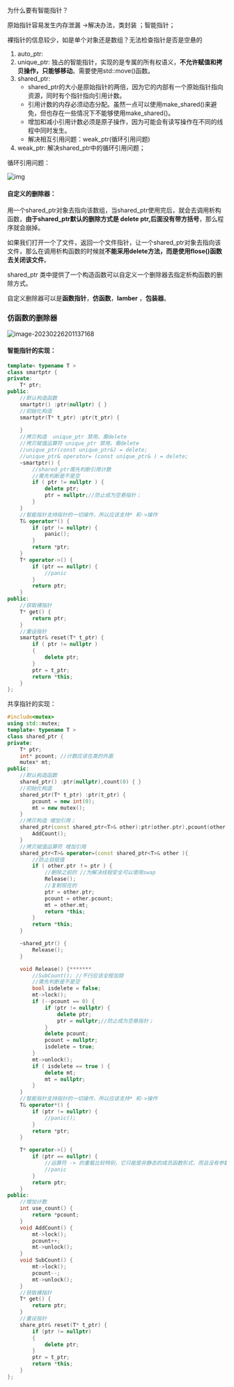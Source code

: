 为什么要有智能指针？

原始指针容易发生内存泄漏 ->解决办法，类封装  ；智能指针；

裸指针的信息较少，如是单个对象还是数组？无法检查指针是否是空悬的

1. auto_ptr:
2. unique_ptr: 独占的智能指针，实现的是专属的所有权语义，**不允许赋值和拷贝操作，只能够移动**。需要使用std::move()函数。
3. shared_ptr:
   - shared_ptr的大小是原始指针的两倍，因为它的内部有一个原始指针指向资源，同时有个指针指向引用计数。
   - 引用计数的内存必须动态分配。虽然一点可以使用make_shared()来避免，但也存在一些情况下不能够使用make_shared()。
   - 增加和减小引用计数必须是原子操作，因为可能会有读写操作在不同的线程中同时发生。
   - 解决相互引用问题：weak_ptr(循环引用问题)
4. weak_ptr: 解决shared_ptr中的循环引用问题；



循环引用问题：

![img](https://img-blog.csdnimg.cn/7244696797924901a0488872816943e8.png?x-oss-process=image/watermark,type_d3F5LXplbmhlaQ,shadow_50,text_Q1NETiBA5Yqq5Yqb5a2m5Lmg55qE5bCR5bm0,size_20,color_FFFFFF,t_70,g_se,x_16)

#### 自定义的删除器：

用一个shared_ptr对象去指向该数组，当shared_ptr使用完后，就会去调用析构函数，**由于shared_ptr默认的删除方式是 delete ptr,后面没有带方括号**，那么程序就会崩掉。

如果我们打开一个了文件，返回一个文件指针，让一个shared_ptr对象去指向该文件，那么在调用析构函数的时候就**不能采用delete方法，而是使用flose()函数去关闭该文件**。

shared_ptr 类中提供了一个构造函数可以自定义一个删除器去指定析构函数的删除方式。

自定义删除器可以是**函数指针**，**仿函数**，**lamber** ，**包装器**。

### 仿函数的删除器

![image-20230226201137168](C:\Users\qq130\AppData\Roaming\Typora\typora-user-images\image-20230226201137168.png)

#### 智能指针的实现：

```c++
template< typename T >
class smartptr {
private:
	T* ptr;
public:
	//默认构造函数
	smartptr() :ptr(nullptr) { }
	//初始化构造
	smartptr(T* t_ptr) :ptr(t_ptr) {
	
	}
	//拷贝构造  unique_ptr 禁用，需delete
	//拷贝赋值运算符 unique_ptr 禁用，需delete
	//unique_ptr(const unique_ptr&) = delete;
	//unique_ptr& operator= (const unique_ptr& ) = delete;
	~smartptr() {
		//shared_ptr需先判断引用计数
		//需先判断是不是空
		if ( ptr != nullptr ) {
			delete ptr;
			ptr = nullptr;//防止成为空悬指针；
		}
	}
	//智能指针支持指针的一切操作，所以应该支持* 和->操作
	T& operator*() {
		if (ptr != nullptr) {
			panic();
		}
		return *ptr;
	}
	T* operator->() {
		if (ptr == nullptr) {
			//panic
		}
		return ptr;
	}
public:
	//获取裸指针
	T* get() {
		return ptr;
	}
	//重设指针
	smartptr& reset(T* t_ptr) {
		if ( ptr != nullptr )
		{
			delete ptr;
		}
		ptr = t_ptr;
		return *this;
	}
};
```

共享指针的实现：

```c++
#include<mutex>
using std::mutex;
template< typename T >
class shared_ptr {
private:
	T* ptr;
	int* pcount; //计数应该在类的外面
	mutex* mt;
public:
	//默认构造函数
	shared_ptr() :ptr(nullptr),count(0) { }
	//初始化构造
	shared_ptr(T* t_ptr) :ptr(t_ptr) {
		pcount = new int(0);
		mt = new mutex();
	}
	//拷贝构造 增加引用；
	shared_ptr(const shared_ptr<T>& other):ptr(other.ptr),pcount(other.pcount),mt(other.mt){
		AddCount();
	}
	//拷贝赋值运算符 增加引用
	shared_ptr<T>& operator=(const shared_ptr<T>& other ){
		//防止自赋值
		if ( other.ptr ！= ptr ) {
			//删除之前的 //为解决线程安全可以使用swap
			Release();
			//复制现在的
			ptr = other.ptr;
			pcount = other.pcount;
			mt = other.mt;
            return *this;
		}
		return *this;
	}

	~shared_ptr() {
		Release();
	}

	void Release() {*******
		//SubCount(); //不行应该全程加锁
		//需先判断是不是空
		bool isdelete = false;
		mt->lock();
		if (--pcount == 0) {
			if (ptr != nullptr) {
				delete ptr;
				ptr = nullptr;//防止成为空悬指针；
			}
			delete pcount;
			pcount = nullptr;
			isdelete = true;
		}
		mt->unlock();
		if ( isdelete == true ) {
			delete mt;
			mt = nullptr;
		}
	}
	//智能指针支持指针的一切操作，所以应该支持* 和->操作
	T& operator*() {
		if (ptr != nullptr) {
			//panic();
		}
		return *ptr;
	}

	T* operator->() {
		if (ptr == nullptr) {
			//运算符 -> 的重载比较特别，它只能是非静态的成员函数形式，而且没有参数。如果返回值是一个原始指针，那么就将运算符的右操作数当作这个原始指针所指向类型的成员进行访问；如果返回值是另一个类型的实例，那么就继续调用这个返回类型的 operator->() ，直到有一个调用返回一个原始指针为止，然后按第一种情况处理。
            //panic
		}
		return ptr;
	}
public:
	//增加计数
	int use_count() {
		return *pcount;
	}
	void AddCount() {
		mt->lock();
		pcount++;
		mt->unlock();
	}
	void SubCount() {
		mt->lock();
		pcount--;
		mt->unlock();
	}
	//获取裸指针
	T* get() {
		return ptr;
	}
	//重设指针
	share_ptr& reset(T* t_ptr) {
		if (ptr != nullptr)
		{
			delete ptr;
		}
		ptr = t_ptr;
		return *this;
	}
};
```

